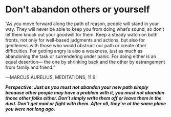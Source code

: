 # Don't abandon others or yourself

“As you move forward along the path of reason, people will stand in your way. They will never be able to keep you from doing what’s sound, so don’t let them knock out your goodwill for them. Keep a steady watch on both fronts, not only for well-based judgments and actions, but also for gentleness with those who would obstruct our path or create other difficulties. For getting angry is also a weakness, just as much as abandoning the task or surrendering under panic. For doing either is an equal desertion— the one by shrinking back and the other by estrangement from family and friend.”

—MARCUS AURELIUS, MEDITATIONS, 11.9

***Perspective: Just as you must not abandon your new path simply because other people may have a problem with it, you must not abandon those other folks either. Don’t simply write them off or leave them in the dust. Don’t get mad or fight with them. After all, they’re at the same place you were not long ago.***